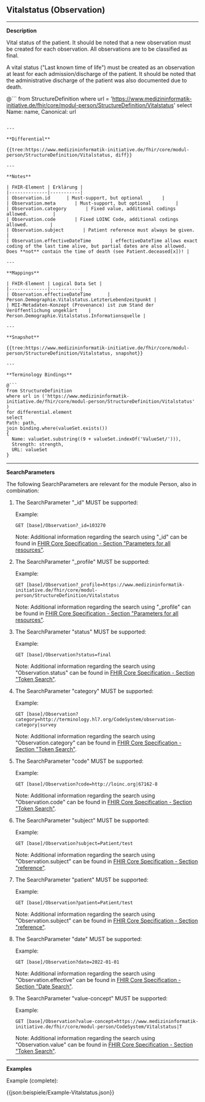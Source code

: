## Vitalstatus (Observation)

---

**Description**

Vital status of the patient. It should be noted that a new observation must be created for each observation. All observations are to be classified as final.

A vital status ("Last known time of life") must be created as an observation at least for each admission/discharge of the patient. It should be noted that the administrative discharge of the patient was also documented due to death.

@```
from StructureDefinition where url = 'https://www.medizininformatik-initiative.de/fhir/core/modul-person/StructureDefinition/Vitalstatus' select Name: name, Canonical: url
```

---

**Differential**

{{tree:https://www.medizininformatik-initiative.de/fhir/core/modul-person/StructureDefinition/Vitalstatus, diff}}

---

**Notes**

| FHIR-Element | Erklärung |
|--------------|-----------|
| Observation.id      | Must-support, but optional       |
| Observation.meta       | Must-support, but optional         |
| Observation.category       | Fixed value, additional codings allowed.         |
| Observation.code       | Fixed LOINC Code, additional codings allowed.        |
| Observation.subject       | Patient reference must always be given.         |
| Observation.effectiveDateTime       | effectiveDateTime allows exact coding of the last time alive, but partial dates are also allowed. Does **not** contain the time of death (see Patient.deceased[x])! |

---

**Mappings**

| FHIR-Element | Logical Data Set |
|--------------|-----------|
| Observation.effectiveDateTime      | Person.Demographie.Vitalstatus.LetzterLebendzeitpunkt |
| MII-Metadaten-Konzept (Provenance) ist zum Stand der Veröffentlichung ungeklärt    | Person.Demographie.Vitalstatus.Informationsquelle |

---

**Snapshot**

{{tree:https://www.medizininformatik-initiative.de/fhir/core/modul-person/StructureDefinition/Vitalstatus, snapshot}}

---

**Terminology Bindings**

@```
from StructureDefinition
where url in ('https://www.medizininformatik-initiative.de/fhir/core/modul-person/StructureDefinition/Vitalstatus' )
for differential.element
select
Path: path,
join binding.where(valueSet.exists())
{
  Name: valueSet.substring((9 + valueSet.indexOf('ValueSet/'))),
  Strength: strength,
  URL: valueSet
}
```

---

**SearchParameters**

The following SearchParameters are relevant for the module Person, also in combination:

1. The SearchParameter "_id" MUST be supported:

    Example:

    ```GET [base]/Observation?_id=103270```

    Note: Additional information regarding the search using "_id" can be found in [FHIR Core Specification - Section "Parameters for all resources"](http://hl7.org/fhir/R4/search.html#all).

1. The SearchParameter "_profile" MUST be supported:

    Example:

    ```GET [base]/Observation?_profile=https://www.medizininformatik-initiative.de/fhir/core/modul-person/StructureDefinition/Vitalstatus```

    Note: Additional information regarding the search using "_profile" can be found in [FHIR Core Specification - Section "Parameters for all resources"](http://hl7.org/fhir/R4/search.html#all).

1. The SearchParameter "status" MUST be supported:

    Example:

    ```GET [base]/Observation?status=final```

    Note: Additional information regarding the search using "Observation.status" can be found in [FHIR Core Specification - Section "Token Search"](http://hl7.org/fhir/R4/search.html#token).

1. The SearchParameter "category" MUST be supported:

    Example:

    ```GET [base]/Observation?category=http://terminology.hl7.org/CodeSystem/observation-category|survey```

    Note: Additional information regarding the search using "Observation.category" can be found in [FHIR Core Specification - Section "Token Search"](http://hl7.org/fhir/R4/search.html#token).

1. The SearchParameter "code" MUST be supported:

    Example:

    ```GET [base]/Observation?code=http://loinc.org|67162-8```

    Note: Additional information regarding the search using "Observation.code" can be found in [FHIR Core Specification - Section "Token Search"](http://hl7.org/fhir/R4/search.html#token).

1. The SearchParameter "subject" MUST be supported:

    Example:

    ```GET [base]/Observation?subject=Patient/test```

    Note: Additional information regarding the search using "Observation.subject" can be found in [FHIR Core Specification - Section "reference"](http://hl7.org/fhir/R4/search.html#reference).

1. The SearchParameter "patient" MUST be supported:

    Example:

    ```GET [base]/Observation?patient=Patient/test```

    Note: Additional information regarding the search using "Observation.subject" can be found in [FHIR Core Specification - Section "reference"](http://hl7.org/fhir/R4/search.html#reference).

1. The SearchParameter "date" MUST be supported:

    Example:

    ```GET [base]/Observation?date=2022-01-01```

    Note: Additional information regarding the search using "Observation.effective" can be found in [FHIR Core Specification - Section "Date Search"](http://hl7.org/fhir/R4/search.html#date).

1. The SearchParameter "value-concept" MUST be supported:

    Example:

    ```GET [base]/Observation?value-concept=https://www.medizininformatik-initiative.de/fhir/core/modul-person/CodeSystem/Vitalstatus|T```

    Note: Additional information regarding the search using "Observation.value" can be found in [FHIR Core Specification - Section "Token Search"](http://hl7.org/fhir/R4/search.html#token).

---

**Examples**

Example (complete):

{{json:beispiele/Example-Vitalstatus.json}}